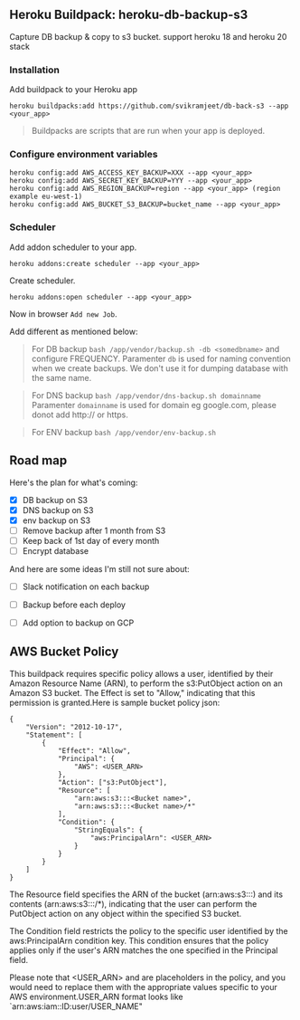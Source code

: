 ## Heroku Buildpack: heroku-db-backup-s3
Capture DB backup & copy to s3 bucket. support heroku 18 and heroku 20 stack

### Installation
Add buildpack to your Heroku app
```
heroku buildpacks:add https://github.com/svikramjeet/db-back-s3 --app <your_app>
```
> Buildpacks are scripts that are run when your app is deployed.

### Configure environment variables
```
heroku config:add AWS_ACCESS_KEY_BACKUP=XXX --app <your_app>
heroku config:add AWS_SECRET_KEY_BACKUP=YYY --app <your_app>
heroku config:add AWS_REGION_BACKUP=region --app <your_app> (region example eu-west-1)
heroku config:add AWS_BUCKET_S3_BACKUP=bucket_name --app <your_app>

```

### Scheduler
Add addon scheduler to your app. 
```
heroku addons:create scheduler --app <your_app>
```
Create scheduler.
```
heroku addons:open scheduler --app <your_app>
```
Now in browser `Add new Job`.

Add different as mentioned below:

> For DB backup
`bash /app/vendor/backup.sh -db <somedbname>`
and configure FREQUENCY. Paramenter `db` is used for naming convention when we create backups. We don't use it for dumping  database with the same name.

> For DNS backup
`bash /app/vendor/dns-backup.sh domainname`
Paramenter `domainname` is used for domain eg google.com, please donot add http:// or https.


> For ENV backup
`bash /app/vendor/env-backup.sh`


## Road map
Here's the plan for what's coming:

- [x] DB backup on S3
- [x] DNS backup on S3
- [x] env backup on S3
- [ ] Remove backup after 1 month from S3
- [ ] Keep back  of 1st day of every month
- [ ] Encrypt database

And here are some ideas I'm still not sure about:
- [ ] Slack notification on each backup
- [ ] Backup before each deploy
- [ ] Add option to backup on GCP


## AWS Bucket Policy
This buildpack requires specific policy allows a user, identified by their Amazon Resource Name (ARN), to perform the s3:PutObject action on an Amazon S3 bucket. The Effect is set to "Allow," indicating that this permission is granted.Here is sample bucket policy json:

```
{
    "Version": "2012-10-17",
    "Statement": [
        {
            "Effect": "Allow",
            "Principal": {
                "AWS": <USER_ARN>
            },
            "Action": ["s3:PutObject"],
            "Resource": [
                "arn:aws:s3:::<Bucket name>",
                "arn:aws:s3:::<Bucket name>/*"
            ],
            "Condition": {
                "StringEquals": {
                    "aws:PrincipalArn": <USER_ARN>
                }
            }
        }
    ]
}
```


The Resource field specifies the ARN of the bucket (arn:aws:s3:::<Bucket name>) and its contents (arn:aws:s3:::<Bucket name>/*), indicating that the user can perform the PutObject action on any object within the specified S3 bucket.

The Condition field restricts the policy to the specific user identified by the aws:PrincipalArn condition key. This condition ensures that the policy applies only if the user's ARN matches the one specified in the Principal field.

Please note that <USER_ARN> and <Bucket name> are placeholders in the policy, and you would need to replace them with the appropriate values specific to your AWS environment.USER_ARN format looks like `arn:aws:iam::ID:user/USER_NAME" 
